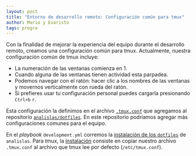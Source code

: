 ```yaml
---
layout: post
title: "Entorno de desarrollo remoto: Configuración común para tmux"
author: Mario y Evaristo
tags: progra
---
```


Con la finalidad de mejorar la experiencia del equipo durante el desarrollo remoto, creamos una
configuración común para tmux.
Actualmente, nuestra configuración común de tmux incluye:

- La numeración de las ventanas comienza en 1.
- Cuando alguna de las ventanas tienen actividad esta parpadea.
- Podemos navegar con el ratón: hacer clic a los nombres de las ventanas y movernos verticalmente con rueda del ratón.
- Si prefieres usar tu configuración personal puedes cargarla presionando `Ctrl+b` `r`.


Esta configuración la definimos en el archivo
[`.tmux.conf`](https://github.com/analislas/dotfiles/blob/develop/.tmux.conf) que agregamos al
repositorio [`analislas/dotfiles`](https://github.com/analislas/dotfiles).
En este repositorio podríamos agregar más configuraciones comunes para el equipo.

En el _playbook_ `development.yml` corremos la [instalación de los
`dotfiles`](https://github.com/IslasGECI/development_server_setup/blob/develop/ansible/development.yml#L137)
de `analislas`.
Para tmux, la [instalación](https://github.com/analislas/dotfiles/blob/develop/Makefile#L2) consiste
en copiar nuestro archivo `.tmux.conf` al archivo que tmux lee por defecto (`/etc/tmux.conf`).
